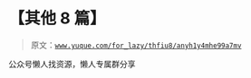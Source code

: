 # 【其他 8 篇】

> 原文：[`www.yuque.com/for_lazy/thfiu8/anyh1y4mhe99a7mv`](https://www.yuque.com/for_lazy/thfiu8/anyh1y4mhe99a7mv)

<ne-p id="u44c791bc" data-lake-id="u44c791bc"><ne-text id="ub0ec3a23">公众号懒人找资源，懒人专属群分享</ne-text></ne-p>